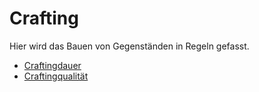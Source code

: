 # Crafting

Hier wird das Bauen von Gegenständen in Regeln gefasst.

* [Craftingdauer](craftingdauer.md)
* [Craftingqualität](craftingqualitaet.md)

